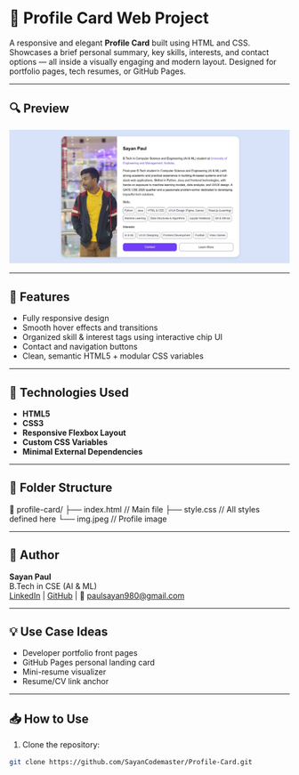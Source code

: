 # 💼 Profile Card Web Project

A responsive and elegant **Profile Card** built using HTML and CSS. Showcases a brief personal summary, key skills, interests, and contact options — all inside a visually engaging and modern layout. Designed for portfolio pages, tech resumes, or GitHub Pages.

---

## 🔍 Preview

![Profile Card Screenshot](image.jpeg) 

---

## 🧠 Features

- Fully responsive design
- Smooth hover effects and transitions
- Organized skill & interest tags using interactive chip UI
- Contact and navigation buttons
- Clean, semantic HTML5 + modular CSS variables

---

## 📌 Technologies Used

- **HTML5**
- **CSS3**
- **Responsive Flexbox Layout**
- **Custom CSS Variables**
- **Minimal External Dependencies**

---

## 📂 Folder Structure

📁 profile-card/
├── index.html // Main file
├── style.css // All styles defined here
└── img.jpeg // Profile image


---

## 👤 Author

**Sayan Paul**  
B.Tech in CSE (AI & ML)  
[LinkedIn]((https://www.linkedin.com/in/sayan-paul-51b725207/)) | [GitHub](https://github.com/SayanCodemaster) | 📧 paulsayan980@gmail.com

---

## 💡 Use Case Ideas

- Developer portfolio front pages
- GitHub Pages personal landing card
- Mini-resume visualizer
- Resume/CV link anchor

---

## 📥 How to Use

1. Clone the repository:
```bash
git clone https://github.com/SayanCodemaster/Profile-Card.git

